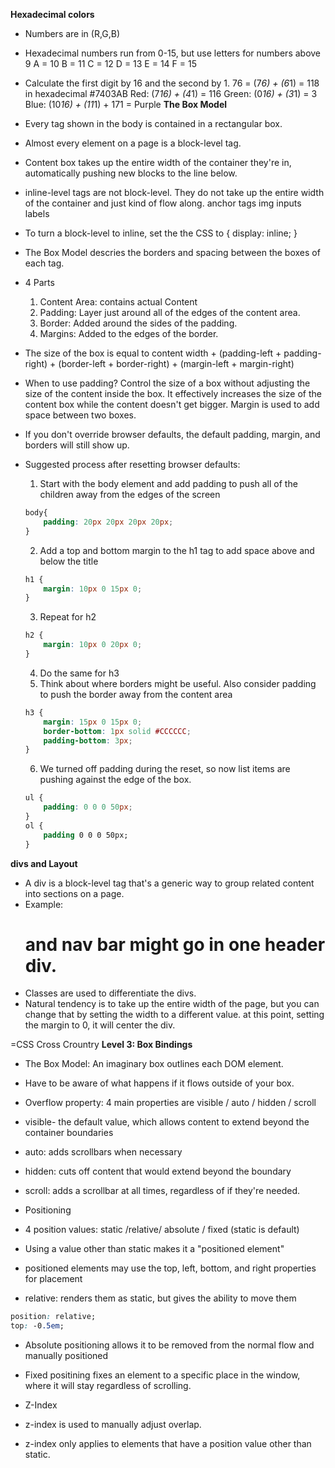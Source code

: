 **Hexadecimal colors**
- Numbers are in (R,G,B)
- Hexadecimal numbers run from 0-15, but use letters for numbers above 9
    A = 10
    B = 11
    C = 12
    D = 13
    E = 14
    F = 15
- Calculate the first digit by 16 and the second by 1.
    76 = (7*6) + (6*1) = 118 in hexadecimal
    #7403AB
        Red: (7*16) + (4*1) = 116
        Green: (0*16) + (3*1) = 3
        Blue: (10*16) + (11*1) + 171
        = Purple
**The Box Model**
- Every tag shown in the body is contained in a rectangular box. 
- Almost every element on a page is a block-level tag. 
- Content box takes up the entire width of the container they're in, automatically pushing new blocks to the line below.
- inline-level tags are not block-level. They do not take up the entire width of the container and just kind of flow along. 
    anchor tags
    img
    inputs
    labels
- To turn a block-level to inline, set the the CSS to { display: inline; }

- The Box Model descries the borders and spacing between the boxes of each tag. 
- 4 Parts
    1. Content Area: contains actual Content  
    2. Padding: Layer just around all of the edges of the content area.  
    3. Border: Added around the sides of the padding.
    4. Margins: Added to the edges of the border. 
- The size of the box is equal to content width + (padding-left + padding-right) + (border-left + border-right) + (margin-left + margin-right)  

- When to use padding?
    Control the size of a box without adjusting the size of the content inside the box. It effectively increases the size of the content box while the content doesn't get bigger. 
    Margin is used to add space between two boxes. 

- If you don't override browser defaults, the default padding, margin, and borders will still show up.
- Suggested process after resetting browser defaults:
    1. Start with the body element and add padding to push all of the children away from the edges of the screen
    ```CSS  
    body{
        padding: 20px 20px 20px 20px;
    }
    ```
    2. Add a top and bottom margin to the h1 tag to add space above and below the title
    ```CSS  
    h1 {
        margin: 10px 0 15px 0;
    }
    ```
    3. Repeat for h2
    ```CSS  
    h2 {
        margin: 10px 0 20px 0;
    }
    ```
    4. Do the same for h3
    5. Think about where borders might be useful. Also consider padding to push the border away from the content area 
    ```CSS  
    h3 {
        margin: 15px 0 15px 0;
        border-bottom: 1px solid #CCCCCC;
        padding-bottom: 3px;
    }
    ```
    6. We turned off padding during the reset, so now list items are pushing against the edge of the box. 
    ```CSS  
    ul {
        padding: 0 0 0 50px;
    }
    ol {
        padding 0 0 0 50px;
    }
    ```

**divs and Layout**  
- A div is a block-level tag that's a generic way to group related content into sections on a page.
- Example: <h1> and nav bar might go in one header div.
- Classes are used to differentiate the divs.
- Natural tendency is to take up the entire width of the page, but you can change that by setting the width to a different value.
    at this point, setting the margin to 0, it will center the div.


=CSS Cross Crountry
**Level 3: Box Bindings**
- The Box Model: An imaginary box outlines each DOM element.
- Have to be aware of what happens if it flows outside of your box.
- Overflow property: 4 main properties are visible / auto / hidden / scroll
- visible- the default value, which allows content to extend beyond the container boundaries
- auto: adds scrollbars when necessary
- hidden: cuts off content that would extend beyond the boundary
- scroll: adds a scrollbar at all times, regardless of if they're needed. 

- Positioning
- 4 position values: static /relative/ absolute / fixed (static is default)
- Using a value other than static makes it a "positioned element"
- positioned elements may use the top, left, bottom, and right properties for placement
- relative: renders them as static, but gives the ability to move them  
```CSS
position: relative;
top: -0.5em;
```
- Absolute positioning allows it to be removed from the normal flow and manually positioned
- Fixed positining fixes an element to a specific place in the window, where it will stay regardless of scrolling.

- Z-Index
- z-index is used to manually adjust overlap. 
- z-index only applies to elements that have a position value other than static. 

